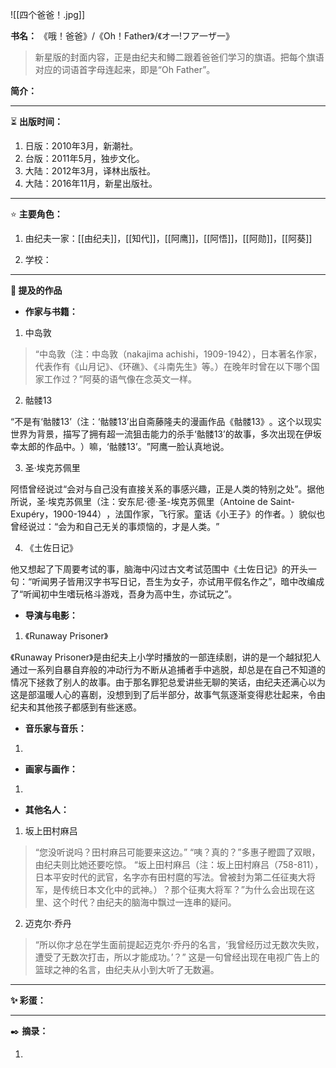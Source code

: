 
![[四个爸爸！.jpg]]

**书名：** 《哦！爸爸》/《Oh！Father》/《オ一!フア一ザ一》

> 新星版的封面内容，正是由纪夫和鳟二跟着爸爸们学习的旗语。把每个旗语对应的词语首字母连起来，即是“Oh Father”。

**简介：** 

---

⏳ **出版时间：** 

1. 日版：2010年3月，新潮社。
2. 台版：2011年5月，独步文化。
3. 大陆：2012年3月，译林出版社。
4. 大陆：2016年11月，新星出版社。

---

⭐ **主要角色：**

1. 由纪夫一家：[[由纪夫]]，[[知代]]，[[阿鹰]]，[[阿悟]]，[[阿勋]]，[[阿葵]] 

2. 学校：

---

**📜 提及的作品**

- **作家与书籍：** 

1. 中岛敦

> “中岛敦（注：中岛敦（nakajima achishi，1909-1942），日本著名作家，代表作有《山月记》、《环礁》、《斗南先生》等。）在晚年时曾在以下哪个国家工作过？”阿葵的语气像在念英文一样。

2. 骷髅13

“不是有‘骷髅13’（注：‘骷髅13’出自斋藤隆夫的漫画作品《骷髅13》​。这个以现实世界为背景，描写了拥有超一流狙击能力的杀手‘骷髅13’的故事，多次出现在伊坂幸太郎的作品中。​）嘛，‘骷髅13’。​”阿鹰一脸认真地说。

3. 圣·埃克苏佩里

阿悟曾经说过“会对与自己没有直接关系的事感兴趣，正是人类的特别之处”​。据他所说，圣·埃克苏佩里（注：安东尼·德·圣-埃克苏佩里（Antoine de Saint-Exupéry，1900-1944）​，法国作家，飞行家。童话《小王子》的作者。​）貌似也曾经说过：​“会为和自己无关的事烦恼的，才是人类。​”

4. 《土佐日记》

他又想起了下周要考试的事，脑海中闪过古文考试范围中《土佐日记》的开头一句：“听闻男子皆用汉字书写日记，吾生为女子，亦试用平假名作之”，暗中改编成了“听闻初中生嗜玩格斗游戏，吾身为高中生，亦试玩之”。

- **导演与电影：** 

1. 《Runaway Prisoner》

《Runaway Prisoner》是由纪夫上小学时播放的一部连续剧，讲的是一个越狱犯人通过一系列自暴自弃般的冲动行为不断从追捕者手中逃脱，却总是在自己不知道的情况下拯救了别人的故事。由于那名罪犯总爱讲些无聊的笑话，由纪夫还满心以为这是部温暖人心的喜剧，没想到到了后半部分，故事气氛逐渐变得悲壮起来，令由纪夫和其他孩子都感到有些迷惑。

- **音乐家与音乐：** 

1. 

- **画家与画作：** 

1. 

- **其他名人：**

1. 坂上田村麻吕

> “您没听说吗？田村麻吕可能要来这边。”
> “咦？真的？”多惠子瞪圆了双眼，由纪夫则比她还要吃惊。
> “坂上田村麻吕（注：坂上田村麻吕（758-811），日本平安时代的武官，名字亦有田村麿的写法。曾被封为第二任征夷大将军，是传统日本文化中的武神。）？那个征夷大将军？”为什么会出现在这里、这个时代？由纪夫的脑海中飘过一连串的疑问。

2. 迈克尔·乔丹

> “所以你才总在学生面前提起迈克尔·乔丹的名言，‘我曾经历过无数次失败，遭受了无数次打击，所以才能成功。’？”
> 这是一句曾经出现在电视广告上的篮球之神的名言，由纪夫从小到大听了无数遍。

---

**✨ 彩蛋：** 



---

✒️ **摘录：** 

1. 